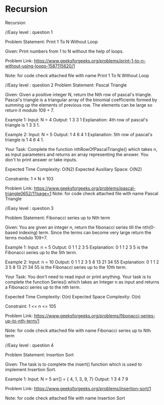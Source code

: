 # Recursion
Recursion

//Easy level : question 1

Problem Statement: Print 1 To N Without Loop

Given:
Print numbers from 1 to N without the help of loops.

Problem Link: https://www.geeksforgeeks.org/problems/print-1-to-n-without-using-loops-1587115620/1

Note: for code check attached file with name Print 1 To N Without Loop


//Easy level : question 2
Problem Statement: Pascal Triangle

Given:
Given a positive integer N, return the Nth row of pascal's triangle.
Pascal's triangle is a triangular array of the binomial coefficients formed by summing up the elements of previous row.
The elements can be large so return it modulo 109 + 7.

Example 1:
Input:
N = 4
Output: 
1 3 3 1
Explanation: 
4th row of pascal's triangle is 1 3 3 1.

Example 2:
Input:
N = 5
Output: 
1 4 6 4 1
Explanation: 
5th row of pascal's triangle is 1 4 6 4 1.

Your Task:
Complete the function nthRowOfPascalTriangle() which takes n, as input parameters and returns an array representing the answer. 
You don't to print answer or take inputs.

Expected Time Complexity: O(N2)
Expected Auxiliary Space: O(N2)

Constraints:
1 ≤ N ≤ 103

Problem Link: https://www.geeksforgeeks.org/problems/pascal-triangle0652/1?page=1
Note: for code check attached file with name Pascal Triangle

//Easy level : question 3

Problem Statement: Fibonacci series up to Nth term

Given:
You are given an integer n, return the fibonacci series till the nth(0-based indexing) term. Since the terms can become very large return the terms modulo 109+7.

Example 1:
Input:
n = 5
Output:
0 1 1 2 3 5
Explanation:
0 1 1 2 3 5 is the Fibonacci series up to the 5th term.

Example 2:
Input:
n = 10
Output:
0 1 1 2 3 5 8 13 21 34 55
Explanation:
0 1 1 2 3 5 8 13 21 34 55 is the Fibonacci series up to the 10th term.

Your Task:
You don't need to read input or print anything. Your task is to complete the function Series() which takes an Integer n as input and returns 
a Fibonacci series up to the nth term.

Expected Time Complexity: O(n)
Expected Space Complexity: O(n)

Constraint:
1 <= n <= 105

Problem Link: https://www.geeksforgeeks.org/problems/fibonacci-series-up-to-nth-term/1

Note: for code check attached file with name Fibonacci series up to Nth term


//Easy level : question 4

Problem Statement: Insertion Sort

Given:
The task is to complete the insert() function which is used to implement Insertion Sort.


Example 1:
Input:
N = 5
arr[] = { 4, 1, 3, 9, 7}
Output:
1 3 4 7 9

Problem Link: https://www.geeksforgeeks.org/problems/insertion-sort/1

Note: for code check attached file with name Insertion Sort

